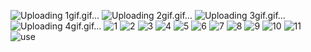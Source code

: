 ![Uploading 1gif.gif…]()
![Uploading 2gif.gif…]()
![Uploading 3gif.gif…]()
![Uploading 4gif.gif…]()
![1](https://github.com/erenpasavural/To_Do_List_with_Room/assets/101592634/6dd0c892-84fe-4838-b6fe-5131f9a79549)
![2](https://github.com/erenpasavural/To_Do_List_with_Room/assets/101592634/fcae056e-a459-4972-82a9-ee3565d1b033)
![3](https://github.com/erenpasavural/To_Do_List_with_Room/assets/101592634/d4a425f8-22c1-4c2a-b9d9-8376f39a066a)
![4](https://github.com/erenpasavural/To_Do_List_with_Room/assets/101592634/d275e29e-a8b6-47c8-993a-86decfdfae01)
![5](https://github.com/erenpasavural/To_Do_List_with_Room/assets/101592634/e2f8d512-2473-4506-828b-70a2ae63b984)
![6](https://github.com/erenpasavural/To_Do_List_with_Room/assets/101592634/b26c1d36-48e7-4555-8742-85cfa7d24e1b)
![7](https://github.com/erenpasavural/To_Do_List_with_Room/assets/101592634/4eb98b88-6d7c-45d6-94af-bb51406d7e22)
![8](https://github.com/erenpasavural/To_Do_List_with_Room/assets/101592634/37ec0c27-b1fe-4ed0-b910-939434282a86)
![9](https://github.com/erenpasavural/To_Do_List_with_Room/assets/101592634/b5b466ed-13a2-471b-80c1-367ce39e6dfd)
![10](https://github.com/erenpasavural/To_Do_List_with_Room/assets/101592634/98f5baf6-bdc3-4971-b1c2-42465ade1993)
![11](https://github.com/erenpasavural/To_Do_List_with_Room/assets/101592634/8caa9b14-3f35-4fb4-92a8-4f00a7ce60f1)
![use](https://github.com/erenpasavural/To_Do_List_with_Room/assets/101592634/99770b0f-9fb3-496d-ad2a-97032bc5a6df)
